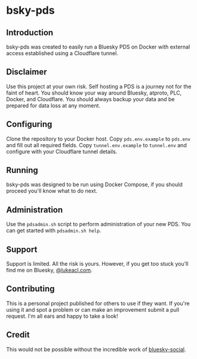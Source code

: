 # bsky-pds

## Introduction

bsky-pds was created to easily run a Bluesky PDS on Docker with external access established using a Cloudflare tunnel.

## Disclaimer

Use this project at your own risk. Self hosting a PDS is a journey not for the faint of heart. You should know your way around Bluesky, atproto, PLC, Docker, and Cloudflare. You should always backup your data and be prepared for data loss at any moment.

## Configuring

Clone the repository to your Docker host. Copy `pds.env.example` to `pds.env` and fill out all required fields. Copy `tunnel.env.example` to `tunnel.env` and configure with your Cloudflare tunnel details.

## Running

bsky-pds was designed to be run using Docker Compose, if you should proceed you'll know what to do next.

## Administration

Use the `pdsadmin.sh` script to perform administration of your new PDS. You can get started with `pdsadmin.sh help`.

## Support

Support is limited. All the risk is yours. However, if you get too stuck you'll find me on Bluesky, [@lukeacl.com](https://bsky.app/profile/lukeacl.com).

## Contributing

This is a personal project published for others to use if they want. If you're using it and spot a problem or can make an improvement submit a pull request. I'm all ears and happy to take a look!

## Credit

This would not be possible without the incredible work of [bluesky-social](https://github.com/bluesky-social).